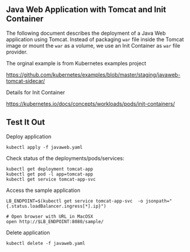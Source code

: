## Java Web Application with Tomcat and Init Container

The following document describes the deployment of a Java Web application using Tomcat. Instead of packaging `war` file inside the Tomcat image or mount the `war` as a volume, we use an Init Container as `war` file provider.

The orginal example is from Kubernetes examples project

https://github.com/kubernetes/examples/blob/master/staging/javaweb-tomcat-sidecar/

Details for Init Container

https://kubernetes.io/docs/concepts/workloads/pods/init-containers/

## Test It Out

Deploy application

```
kubectl apply -f javaweb.yaml
```

Check status of the deployments/pods/services:

```
kubectl get deployment tomcat-app
kubectl get pod -l app=tomcat-app
kubectl get service tomcat-app-svc
```

Access the sample application

```
LB_ENDPOINT=$(kubectl get service tomcat-app-svc  -o jsonpath="{.status.loadBalancer.ingress[*].ip}")

# Open browser with URL in MacOSX
open http://$LB_ENDPOINT:8080/sample/
```

Delete application


```
kubectl delete -f javaweb.yaml
```
